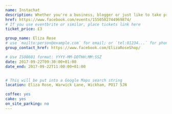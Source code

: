 ```yaml
---
name: Instachat
description: Whether you're a business, blogger or just like to take pretty photos come along to the Eliza Rose shop (Wickham) on Friday 22nd September, 9:30am for an informal chat and meet other Instagram obsessives.
href: https://www.facebook.com/events/1550502744969874/
# If you use eventbrite or similar, place tickets link here
ticket_price: £3

group_name: Eliza Rose
# use `mailto:person@example.com` for email; or `tel:01234...` for phone, or `http://...` for web
group_contact_href: https://www.facebook.com/ElizaRoseShop/

# Use ISO8601 format: YYYY-MM-DDTHH:MM:SSZ
date: 2017-09-22T09:30:00+01:00
date_end: 2017-09-22T11:00:00+01:00


# This will be put into a Google Maps search string
location: Eliza Rose, Warwick Lane, Wickham, PO17 5JN

coffee: yes
cake: yes
on_site_parking: no
---
```

